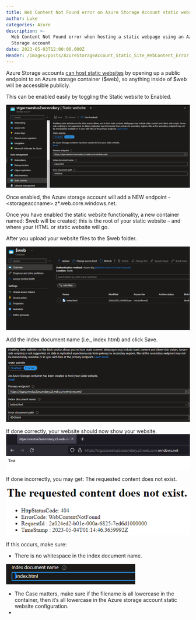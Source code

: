 ```yaml
---
title: Web Content Not Found error on Azure Storage Account static website
author: Luke
categories: Azure
description: >-
  Web Content Not Found error when hosting a static webpage using an Azure
  Storage account
date: 2023-05-03T12:00:00.000Z
Header: /images/posts/AzureStorageAccount_Static_Site_WebContent_Error.png
---
```


Azure Storage accounts [can host static websites](https://learn.microsoft.com/azure/storage/blobs/storage-blob-static-website?WT.mc_id=AZ-MVP-5004796) by opening up a public endpoint to an Azure storage
container ($web), so anything inside of $web will be accessible publicly.

This can be enabled easily by toggling the Static website to Enabled.

![Azure Storage Account - Static website](/images/posts/AzureStorageAccount_Static_Site_WebContent_Config.png "Azure Storage Account - Static website")

Once enabled, the Azure storage account will add a NEW endpoint - \<storageaccname>.z\*.web.core.windows.net.

Once you have enabled the static website functionality, a new container named: $web will be created; this is the root of your static website – and where your HTML or static website will go.

After you upload your website files to the $web folder.

![Azure Storage Account - $web container](/images/posts/AzureStorageAccount_Static_Site_WebContent_WebContainer.png "Azure Storage Account - $web container")

Add the index document name (i.e., index.html) and click Save.

![Azure Storage Account - Static Website primary endpoint](/images/posts/AzureStorageAccount_Static_Site_WebContent_PrimaryEndpoint.png "Azure Storage Account - Static Website primary endpoint")

If done correctly, your website should now show your website.![Azure Storage account static websitev](/images/posts/AzureStorageAccount_Static_Site_WebContent_Website.png "Azure Storage account static website")

If done incorrectly, you may get: The requested content does not exist.

![The requested content does not exist](/images/posts/AzureStorageAccount_Static_Site_WebContent_Error.png "The requested content does not exist")

If this occurs, make sure:      

* There is no whitespace in the index document name.

![Azure storage account - index.html](/images/posts/AzureStorageAccount_Static_Site_WebContent_Filenamespace.png "Azure storage account - index.html")

* The Case matters, make sure if the filename is all lowercase in the container, then it’s all lowercase in the Azure storage account static website configuration.
*





